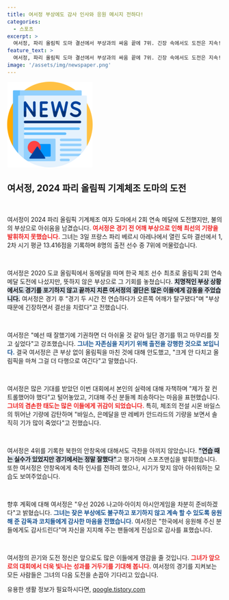 ```yaml
---
title: 여서정 부상에도 감사 인사와 응원 메시지 전하다!
categories:
  - 스포츠
excerpt: >
  여서정, 파리 올림픽 도마 결선에서 부상과의 싸움 끝에 7위. 긴장 속에서도 도전은 지속! 팬들에게 감사와 아쉬움을 전했으며, 미래를 향한 담대한 포부를 밝혔습니다.
feature_text: >
  여서정, 파리 올림픽 도마 결선에서 부상과의 싸움 끝에 7위. 긴장 속에서도 도전은 지속! 팬들에게 감사와 아쉬움을 전했으며, 미래를 향한 담대한 포부를 밝혔습니다.
image: '/assets/img/newspaper.png'
---
```


<p><img src="/assets/img/newspaper.png" alt="kimp 속보" /></p>

<h2 data-ke-size="size26">여서정, 2024 파리 올림픽 기계체조 도마의 도전</h2>

<p data-ke-size="size16">&nbsp;</p>

<p>여서정이 2024 파리 올림픽 기계체조 여자 도마에서 2회 연속 메달에 도전했지만, 불의의 부상으로 아쉬움을 남겼습니다. <b><span style="color: #ee2323;">여서정은 경기 전 어깨 부상으로 인해 최선의 기량을 발휘하지 못했습니다.</span></b> 그녀는 3일 프랑스 파리 베르시 아레나에서 열린 도마 결선에서 1, 2차 시기 평균 13.416점을 기록하며 8명의 출전 선수 중 7위에 머물렀습니다.</p>

<p data-ke-size="size16">&nbsp;</p>

<p>여서정은 2020 도쿄 올림픽에서 동메달을 따며 한국 체조 선수 최초로 올림픽 2회 연속 메달 도전에 나섰지만, 뜻하지 않은 부상으로 그 기회를 놓쳤습니다. <b><span style="background-color: #21538527;">치명적인 부상 상황에서도 경기를 포기하지 않고 끝까지 치른 여서정의 결단은 많은 이들에게 감동을 주었습니다.</span></b> 여서정은 경기 후 "경기 두 시간 전 연습하다가 오른쪽 어깨가 탈구됐다"며 "부상 때문에 긴장하면서 결선을 치렀다"고 전했습니다. </p>

<p data-ke-size="size16">&nbsp;</p>

<p>여서정은 "예선 때 잘했기에 기권하면 더 아쉬울 것 같아 일단 경기를 뛰고 마무리를 짓고 싶었다"고 강조했습니다. <b><span style="color: #1a5490;">그녀는 자존심을 지키기 위해 출전을 강행한 것으로 보입니다.</span></b> 결국 여서정은 큰 부상 없이 올림픽을 마친 것에 대해 안도했고, "크게 안 다치고 올림픽을 마쳐 그걸 더 다행으로 여긴다"고 말했습니다.</p>

<p data-ke-size="size16">&nbsp;</p>

<p>여서정은 많은 기대를 받았던 이번 대회에서 본인의 실력에 대해 자책하며 "제가 잘 컨트롤했어야 했다"고 털어놓았고, 기대해 주신 분들께 죄송하다는 마음을 표현했습니다. <b><span style="color: #ee2323;">그녀의 겸손한 태도는 많은 이들에게 귀감이 되었습니다.</span></b> 특히, 체조의 전설 시몬 바일스의 뛰어난 기량에 감탄하며 "바일스, 은메달을 딴 레베카 안드라드의 기량을 보면서 솔직히 기가 많이 죽었다"고 전했습니다.</p>

<p data-ke-size="size16">&nbsp;</p>

<p>여서정은 4위를 기록한 북한의 안창옥에 대해서도 극찬을 아끼지 않았습니다. <b><span style="background-color: #21538527;">"연습 때는 실수가 있었지만 경기에서는 정말 잘했다"</span></b>고 평가하며 스포츠맨십을 발휘했습니다. 또한 여서정은 안창옥에게 축하 인사를 전하려 했으나, 시기가 맞지 않아 아쉬워하는 모습도 보여주었습니다.</p>

<p data-ke-size="size16">&nbsp;</p>

<p>향후 계획에 대해 여서정은 "우선 2026 나고야·아이치 아시안게임을 차분히 준비하겠다"고 밝혔습니다. <b><span style="color: #1a5490;">그녀는 잦은 부상에도 불구하고 포기하지 않고 계속 할 수 있도록 응원해 준 감독과 코치들에게 감사한 마음을 전했습니다.</span></b> 여서정은 "한국에서 응원해 주신 분들에게도 감사드린다"며 자신을 지지해 주는 팬들에게 진심으로 감사를 표했습니다.</p>

<p data-ke-size="size16">&nbsp;</p>

<p>여서정의 끈기와 도전 정신은 앞으로도 많은 이들에게 영감을 줄 것입니다. <b><span style="color: #ee2323;">그녀가 앞으로의 대회에서 더욱 빛나는 성과를 거두기를 기대해 봅니다.</span></b> 여서정의 경기를 지켜보는 모든 사람들은 그녀의 다음 도전을 손꼽아 기다리고 있습니다.</p>
유용한 생활 정보가 필요하시다면, <a href="https://qoogle.tistory.com" rel="dofollow">qoogle.tistory.com</a>


